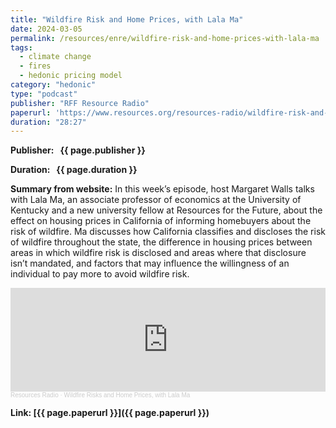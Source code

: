 ```yaml
---
title: "Wildfire Risk and Home Prices, with Lala Ma"
date: 2024-03-05
permalink: /resources/enre/wildfire-risk-and-home-prices-with-lala-ma
tags:
  - climate change
  - fires
  - hedonic pricing model
category: "hedonic"
type: "podcast"
publisher: "RFF Resource Radio"
paperurl: 'https://www.resources.org/resources-radio/wildfire-risk-and-home-prices-with-lala-ma/'
duration: "28:27"
---
```


<!-- Google tag (gtag.js) -->
<script async src="https://www.googletagmanager.com/gtag/js?id=G-Q95WSVMDNZ"></script>
<script>
  window.dataLayer = window.dataLayer || [];
  function gtag(){dataLayer.push(arguments);}
  gtag('js', new Date());

  gtag('config', 'G-Q95WSVMDNZ');
</script>

**<span class="bold-podcast">Publisher: </span>&nbsp;<span class="text-podcast"> {{ page.publisher }}</span>**

**<span class="bold-podcast">Duration: </span>&nbsp;<span class="text-podcast"> {{ page.duration }}</span>**

**<span class="bold-podcast">Summary from website:</span>**
In this week’s episode, host Margaret Walls talks with Lala Ma, an associate professor of economics at the University of Kentucky and a new university fellow at Resources for the Future, about the effect on housing prices in California of informing homebuyers about the risk of wildfire. Ma discusses how California classifies and discloses the risk of wildfire throughout the state, the difference in housing prices between areas in which wildfire risk is disclosed and areas where that disclosure isn’t mandated, and factors that may influence the willingness of an individual to pay more to avoid wildfire risk.

<iframe width="100%" height="166" scrolling="no" frameborder="no" allow="autoplay" src="https://w.soundcloud.com/player/?url=https%3A//api.soundcloud.com/tracks/1765988376&color=ff5500"></iframe><div style="font-size: 10px; color: #cccccc;line-break: anywhere;word-break: normal;overflow: hidden;white-space: nowrap;text-overflow: ellipsis; font-family: Interstate,Lucida Grande,Lucida Sans Unicode,Lucida Sans,Garuda,Verdana,Tahoma,sans-serif;font-weight: 100;"><a href="https://soundcloud.com/resourcesradio" title="Resources Radio" target="_blank" style="color: #cccccc; text-decoration: none;">Resources Radio</a> · <a href="https://soundcloud.com/resourcesradio/wildfire-risks-and-home-prices-with-lala-ma" title="Wildfire Risks and Home Prices, with Lala Ma" target="_blank" style="color: #cccccc; text-decoration: none;">Wildfire Risks and Home Prices, with Lala Ma</a></div>

**<span class="small-podcast">Link:</span>&nbsp;<span class="links-podcast">[{{ page.paperurl }}]({{ page.paperurl }})</span>**